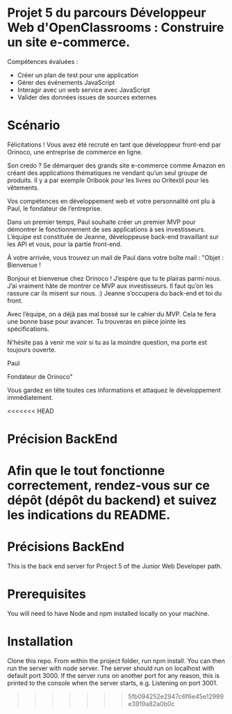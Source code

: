 # Projet 5 du parcours Développeur Web d'OpenClassrooms : Construire un site e-commerce.

Compétences évaluées :

- Créer un plan de test pour une application
- Gérer des événements JavaScript
- Interagir avec un web service avec JavaScript
- Valider des données issues de sources externes

# Scénario

Félicitations ! Vous avez été recruté en tant que développeur front-end par Orinoco, une entreprise de commerce en ligne.

Son credo ? Se démarquer des grands site e-commerce comme Amazon en créant des applications thématiques ne vendant qu’un seul groupe de produits.
Il y a par exemple Oribook pour les livres ou Oritextil pour les vêtements.

Vos compétences en développement web et votre personnalité ont plu à Paul, le fondateur de l’entreprise.

Dans un premier temps, Paul souhaite créer un premier MVP pour démontrer le fonctionnement de ses applications à ses investisseurs.
L’équipe est constituée de Jeanne, développeuse back-end travaillant sur les API et vous, pour la partie front-end.

À votre arrivée, vous trouvez un mail de Paul dans votre boîte mail :
"Objet : Bienvenue !

Bonjour et bienvenue chez Orinoco ! J’espère que tu te plairas parmi nous. J’ai vraiment hâte de montrer ce MVP aux investisseurs. Il faut qu’on les rassure car ils misent sur nous. :)
Jeanne s’occupera du back-end et toi du front.

Avec l’équipe, on a déjà pas mal bossé sur le cahier du MVP. Cela te fera une bonne base pour avancer. Tu trouveras en pièce jointe les spécifications.

N'hésite pas à venir me voir si tu as la moindre question, ma porte est toujours ouverte.

Paul

Fondateur de Orinoco"

Vous gardez en tête toutes ces informations et attaquez le développement immédiatement.

<<<<<<< HEAD
# Précision BackEnd

Afin que le tout fonctionne correctement, rendez-vous sur ce dépôt (dépôt du backend) et suivez les indications du README.
=======
# Précisions BackEnd

This is the back end server for Project 5 of the Junior Web Developer path.

# Prerequisites
You will need to have Node and npm installed locally on your machine.

# Installation
Clone this repo. From within the project folder, run npm install. You can then run the server with node server. The server should run on localhost with default port 3000. If the server runs on another port for any reason, this is printed to the console when the server starts, e.g. Listening on port 3001.

>>>>>>> 5fb094252e2947c6f6e45e12999e3919a82a0b0c
